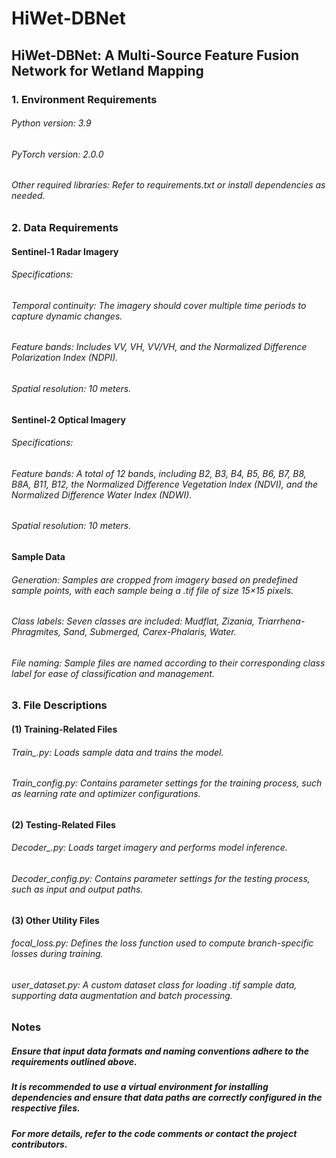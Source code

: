 # HiWet-DBNet
## HiWet-DBNet: A Multi-Source Feature Fusion Network for Wetland Mapping

### 1. Environment Requirements
###### Python version: 3.9
###### PyTorch version: 2.0.0
###### Other required libraries: Refer to requirements.txt or install dependencies as needed.

### 2. Data Requirements
#### Sentinel-1 Radar Imagery
###### Specifications:
###### Temporal continuity: The imagery should cover multiple time periods to capture dynamic changes.
###### Feature bands: Includes VV, VH, VV/VH, and the Normalized Difference Polarization Index (NDPI).
###### Spatial resolution: 10 meters.
#### Sentinel-2 Optical Imagery
###### Specifications:
###### Feature bands: A total of 12 bands, including B2, B3, B4, B5, B6, B7, B8, B8A, B11, B12, the Normalized Difference Vegetation Index (NDVI), and the Normalized Difference Water Index (NDWI).
###### Spatial resolution: 10 meters.
#### Sample Data
###### Generation: Samples are cropped from imagery based on predefined sample points, with each sample being a .tif file of size 15×15 pixels.
###### Class labels: Seven classes are included: Mudflat, Zizania, Triarrhena-Phragmites, Sand, Submerged, Carex-Phalaris, Water.
###### File naming: Sample files are named according to their corresponding class label for ease of classification and management.

### 3. File Descriptions
#### (1) Training-Related Files
###### Train_.py: Loads sample data and trains the model.
###### Train_config.py: Contains parameter settings for the training process, such as learning rate and optimizer configurations.
#### (2) Testing-Related Files
###### Decoder_.py: Loads target imagery and performs model inference.
###### Decoder_config.py: Contains parameter settings for the testing process, such as input and output paths.
#### (3) Other Utility Files
###### focal_loss.py: Defines the loss function used to compute branch-specific losses during training.
###### user_dataset.py: A custom dataset class for loading .tif sample data, supporting data augmentation and batch processing.

### Notes
##### Ensure that input data formats and naming conventions adhere to the requirements outlined above.
##### It is recommended to use a virtual environment for installing dependencies and ensure that data paths are correctly configured in the respective files.
##### For more details, refer to the code comments or contact the project contributors.
